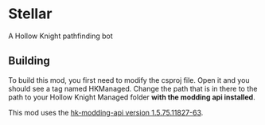 # Stellar
A Hollow Knight pathfinding bot

## Building
To build this mod, you first need to modify the csproj file. Open it and you should see a tag named HKManaged. Change the path that is in there to the path to your Hollow Knight Managed folder **with the modding api installed**.

This mod uses the [hk-modding-api version 1.5.75.11827-63](https://github.com/hk-modding/api/releases/tag/1.5.75.11827-63).
